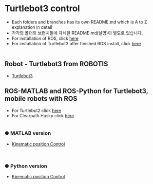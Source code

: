 # Turtlebot3 control
+ Each folders and branches has its own README.md which is A to Z explanation in detail
+ 각각의 폴더와 브런치들에 자세한 README.md(설명)이 별도로 있습니다.
+ For installation of ROS, click [here](https://github.com/engcang/Ubuntu_ROS_Installation/)
+ For installation of Turtlebot3 after finished ROS install, click [here](https://github.com/engcang/Ubuntu_ROS_Installation/)
</br></br>

## Robot - Turtlebot3 from ROBOTIS
+ [Turtlebot3](http://emanual.robotis.com/docs/en/platform/turtlebot3/overview/) </br>

## ROS-MATLAB and ROS-Python for Turtlebot3, mobile robots with ROS
+ For Turtlebot2 click [here](https://github.com/engcang/turtlebot2)
+ For Clearpath Husky click [here](https://github.com/engcang/husky)
</br></br>

### ● MATLAB version
+ [Kinematic position Control]()
</br>

### ● Python version
+ [Kinematic position Control]()
